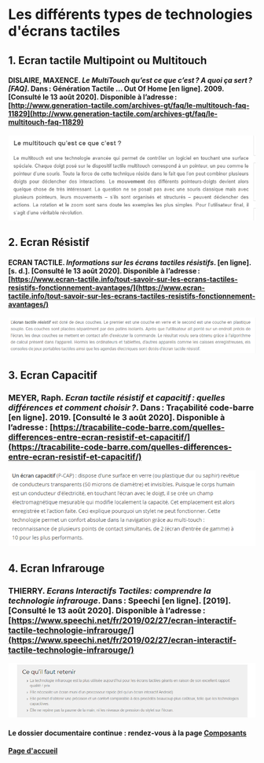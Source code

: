 # Les différents types de technologies d'écrans tactiles

## 1. Ecran tactile Multipoint ou Multitouch

#### DISLAIRE, MAXENCE. *Le MultiTouch qu’est ce que c’est ? A quoi ça sert ? [FAQ]*. Dans : Génération Tactile ... Out Of Home [en ligne]. 2009. [Consulté le 13 août 2020]. Disponible à l’adresse : [http://www.generation-tactile.com/archives-gt/faq/le-multitouch-faq-11829](http://www.generation-tactile.com/archives-gt/faq/le-multitouch-faq-11829)
![multitouch](imagesecrans/types/multitouchgenerationtactile.PNG)

## 2.  Ecran Résistif
                               
#### ECRAN TACTILE. *Informations sur les écrans tactiles résistifs*. [en ligne]. [s. d.]. [Consulté le 13 août 2020]. Disponible à l’adresse : [https://www.ecran-tactile.info/tout-savoir-sur-les-ecrans-tactiles-resistifs-fonctionnement-avantages/](https://www.ecran-tactile.info/tout-savoir-sur-les-ecrans-tactiles-resistifs-fonctionnement-avantages/)
![resistif](imagesecrans/types/ecranresistiftactileinfo.PNG)

## 3. Ecran Capacitif

### MEYER, Raph. *Ecran tactile résistif et capacitif : quelles différences et comment choisir ?*. Dans : Traçabilité code-barre [en ligne]. 2019. [Consulté le 3 août 2020]. Disponible à l’adresse : [https://tracabilite-code-barre.com/quelles-differences-entre-ecran-resistif-et-capacitif/](https://tracabilite-code-barre.com/quelles-differences-entre-ecran-resistif-et-capacitif/)                                
![touchscreen](imagesecrans/types/a.PNG)

## 4. Ecran Infrarouge

### THIERRY. *Ecrans Interactifs Tactiles: comprendre la technologie infrarouge*. Dans : Speechi [en ligne]. [2019]. [Consulté le 13 août 2020]. Disponible à l’adresse : [https://www.speechi.net/fr/2019/02/27/ecran-interactif-tactile-technologie-infrarouge/](https://www.speechi.net/fr/2019/02/27/ecran-interactif-tactile-technologie-infrarouge/)
![infrarouge](imagesecrans/types/infrarougespeechi.PNG)





#### Le dossier documentaire continue : rendez-vous à la page [Composants](Composants.md)

#### [Page d'accueil](Pagedaccueil)
